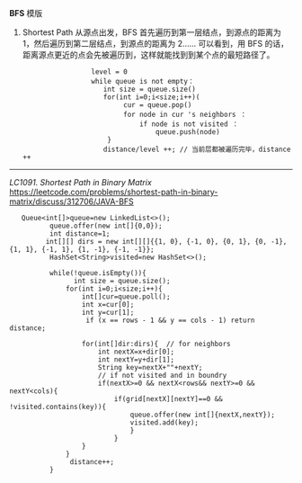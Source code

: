 **BFS**
模版
1. Shortest Path 
从源点出发，BFS 首先遍历到第一层结点，到源点的距离为 1，然后遍历到第二层结点，到源点的距离为 2…… 可以看到，用 BFS 的话，距离源点更近的点会先被遍历到，这样就能找到到某个点的最短路径了。


                        level = 0
                        while queue is not empty：
                           int size = queue.size()
                           for(int i=0;i<size;i++)(
                                cur = queue.pop()
                                for node in cur 's neighbors ：
                                    if node is not visited ：
                                        queue.push(node)
                            }
                           distance/level ++; // 当前层都被遍历完毕，distance ++


-------------------------------------------------------------------------------------------------------------------------------------------------------
*LC1091. Shortest Path in Binary Matrix* https://leetcode.com/problems/shortest-path-in-binary-matrix/discuss/312706/JAVA-BFS

       Queue<int[]>queue=new LinkedList<>();
              queue.offer(new int[]{0,0});
              int distance=1;
             int[][] dirs = new int[][]{{1, 0}, {-1, 0}, {0, 1}, {0, -1}, {1, 1}, {-1, 1}, {1, -1}, {-1, -1}};
              HashSet<String>visited=new HashSet<>();

              while(!queue.isEmpty()){
                    int size = queue.size();
                  for(int i=0;i<size;i++){
                      int[]cur=queue.poll();
                      int x=cur[0];
                      int y=cur[1];
                       if (x == rows - 1 && y == cols - 1) return distance;

                      for(int[]dir:dirs){  // for neighbors 
                          int nextX=x+dir[0];
                          int nextY=y+dir[1];
                          String key=nextX+""+nextY;
                          // if not visited and in boundry
                          if(nextX>=0 && nextX<rows&& nextY>=0 && nextY<cols){
                              if(grid[nextX][nextY]==0 && !visited.contains(key)){
                                  queue.offer(new int[]{nextX,nextY});
                                  visited.add(key);
                                  }
                              }
                      }
                  }
                   distance++;     
              }
